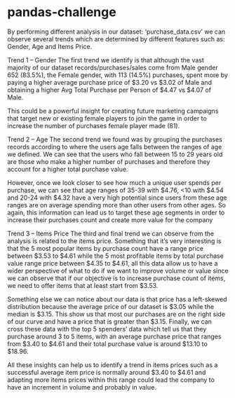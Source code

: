 # pandas-challenge

By performing different analysis in our dataset: ‘purchase_data.csv’ we can observe several trends which are determined by different features such as: Gender, Age and Items Price.

Trend 1 – Gender
The first trend we identify is that although the vast majority of our dataset records/purchases/sales come from Male gender 652 (83.5%), the Female gender, with 113 (14.5%) purchases, spent more by paying a higher average purchase price of $3.20 vs $3.02 of Male and obtaining a higher Avg Total Purchase per Person of $4.47 vs $4.07 of Male. 

This could be a powerful insight for creating future marketing campaigns that target new or existing female players to join the game in order to increase the number of purchases female player made (81).

Trend 2 – Age
The second trend we found was by grouping the purchases records according to where the users age falls between the ranges of age we defined. We can see that the users who fall between 15 to 29 years old are those who make a higher number of purchases and therefore they account for a higher total purchase value.

However, once we look closer to see how much a unique user spends per purchase, we can see that age ranges of 35-39 with $4.76, <10 with $4.54 and 20-24 with $4.32 have a very high potential since users from these age ranges are on average spending more than other users from other ages. So again, this information can lead us to target these age segments in order to increase their purchases count and create more value for the company

Trend 3 – Items Price
The third and final trend we can observe from the analysis is related to the items price. Something that it’s very interesting is that the 5 most popular items by purchase count have a range price between $3.53 to $4.61 while the 5 most profitable items by total purchase value range price between $4.35 to $4.61, all this data allow us to have a wider perspective of what to do if we want to improve volume or value since we can observe that if our objective is to increase purchase count of items, we need to offer items that at least start from $3.53. 

Something else we can notice about our data is that price has a left-skewed distribution because the average price of our dataset is $3.05 while the median is $3.15. This show us that most our purchases are on the right side of our curve and have a price that is greater than $3.15. Finally, we can cross these data with the top 5 spenders’ data which tell us that they purchase around 3 to 5 items, with an average purchase price that ranges from $3.40 to $4.61 and their total purchase value is around $13.10 to $18.96. 

All these insights can help us to identify a trend in items prices such as a successful average item price is normally around $3.40 to $4.61 and adapting more items prices within this range could lead the company to have an increment in volume and probably in value.

